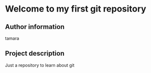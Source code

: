 
# Welcome to my first git repository

## Author information
tamara

## Project description
Just a repository to learn about git

